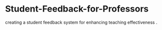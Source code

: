# Student-Feedback-for-Professors
creating a student feedback system for enhancing teaching effectiveness . 
